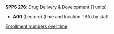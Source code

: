 **SPPS 276**: Drug Delivery & Development (1 units)

- **A00** (Lecture) (time and location TBA) by staff

[Enrollment numbers over time](./SPPS276.tsv)
